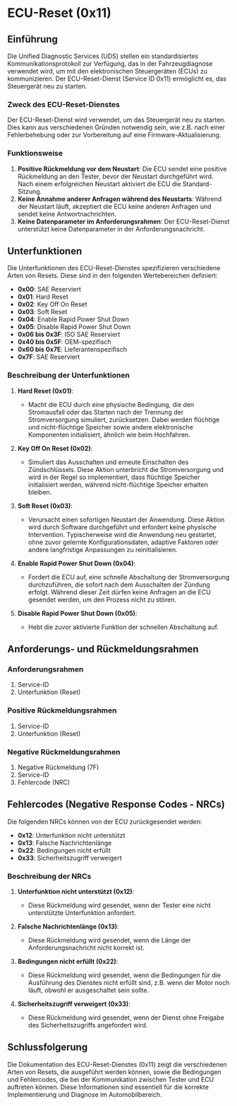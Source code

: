# ECU-Reset (0x11)

## Einführung

Die Unified Diagnostic Services (UDS) stellen ein standardisiertes Kommunikationsprotokoll zur Verfügung, das in der Fahrzeugdiagnose verwendet wird, um mit den elektronischen Steuergeräten (ECUs) zu kommunizieren. Der ECU-Reset-Dienst (Service ID 0x11) ermöglicht es, das Steuergerät neu zu starten.

### Zweck des ECU-Reset-Dienstes

Der ECU-Reset-Dienst wird verwendet, um das Steuergerät neu zu starten. Dies kann aus verschiedenen Gründen notwendig sein, wie z.B. nach einer Fehlerbehebung oder zur Vorbereitung auf eine Firmware-Aktualisierung.

### Funktionsweise

1. **Positive Rückmeldung vor dem Neustart**: Die ECU sendet eine positive Rückmeldung an den Tester, bevor der Neustart durchgeführt wird. Nach einem erfolgreichen Neustart aktiviert die ECU die Standard-Sitzung.
2. **Keine Annahme anderer Anfragen während des Neustarts**: Während der Neustart läuft, akzeptiert die ECU keine anderen Anfragen und sendet keine Antwortnachrichten.
3. **Keine Datenparameter im Anforderungsrahmen**: Der ECU-Reset-Dienst unterstützt keine Datenparameter in der Anforderungsnachricht.

## Unterfunktionen

Die Unterfunktionen des ECU-Reset-Dienstes spezifizieren verschiedene Arten von Resets. Diese sind in den folgenden Wertebereichen definiert:

- **0x00**: SAE Reserviert
- **0x01**: Hard Reset
- **0x02**: Key Off On Reset
- **0x03**: Soft Reset
- **0x04**: Enable Rapid Power Shut Down
- **0x05**: Disable Rapid Power Shut Down
- **0x06 bis 0x3F**: ISO SAE Reserviert
- **0x40 bis 0x5F**: OEM-spezifisch
- **0x60 bis 0x7E**: Lieferantenspezifisch
- **0x7F**: SAE Reserviert

### Beschreibung der Unterfunktionen

1. **Hard Reset (0x01)**:
   - Macht die ECU durch eine physische Bedingung, die den Stromausfall oder das Starten nach der Trennung der Stromversorgung simuliert, zurücksetzen. Dabei werden flüchtige und nicht-flüchtige Speicher sowie andere elektronische Komponenten initialisiert, ähnlich wie beim Hochfahren.

2. **Key Off On Reset (0x02)**:
   - Simuliert das Ausschalten und erneute Einschalten des Zündschlüssels. Diese Aktion unterbricht die Stromversorgung und wird in der Regel so implementiert, dass flüchtige Speicher initialisiert werden, während nicht-flüchtige Speicher erhalten bleiben.

3. **Soft Reset (0x03)**:
   - Verursacht einen sofortigen Neustart der Anwendung. Diese Aktion wird durch Software durchgeführt und erfordert keine physische Intervention. Typischerweise wird die Anwendung neu gestartet, ohne zuvor gelernte Konfigurationsdaten, adaptive Faktoren oder andere langfristige Anpassungen zu reinitialisieren.

4. **Enable Rapid Power Shut Down (0x04)**:
   - Fordert die ECU auf, eine schnelle Abschaltung der Stromversorgung durchzuführen, die sofort nach dem Ausschalten der Zündung erfolgt. Während dieser Zeit dürfen keine Anfragen an die ECU gesendet werden, um den Prozess nicht zu stören.

5. **Disable Rapid Power Shut Down (0x05)**:
   - Hebt die zuvor aktivierte Funktion der schnellen Abschaltung auf.

## Anforderungs- und Rückmeldungsrahmen

### Anforderungsrahmen

1. Service-ID
2. Unterfunktion (Reset)

### Positive Rückmeldungsrahmen

1. Service-ID
2. Unterfunktion (Reset)

### Negative Rückmeldungsrahmen

1. Negative Rückmeldung (7F)
2. Service-ID
3. Fehlercode (NRC)

## Fehlercodes (Negative Response Codes - NRCs)

Die folgenden NRCs können von der ECU zurückgesendet werden:

- **0x12**: Unterfunktion nicht unterstützt
- **0x13**: Falsche Nachrichtenlänge
- **0x22**: Bedingungen nicht erfüllt
- **0x33**: Sicherheitszugriff verweigert

### Beschreibung der NRCs

1. **Unterfunktion nicht unterstützt (0x12)**:
   - Diese Rückmeldung wird gesendet, wenn der Tester eine nicht unterstützte Unterfunktion anfordert.

2. **Falsche Nachrichtenlänge (0x13)**:
   - Diese Rückmeldung wird gesendet, wenn die Länge der Anforderungsnachricht nicht korrekt ist.

3. **Bedingungen nicht erfüllt (0x22)**:
   - Diese Rückmeldung wird gesendet, wenn die Bedingungen für die Ausführung des Dienstes nicht erfüllt sind, z.B. wenn der Motor noch läuft, obwohl er ausgeschaltet sein sollte.

4. **Sicherheitszugriff verweigert (0x33)**:
   - Diese Rückmeldung wird gesendet, wenn der Dienst ohne Freigabe des Sicherheitszugriffs angefordert wird.

## Schlussfolgerung

Die Dokumentation des ECU-Reset-Dienstes (0x11) zeigt die verschiedenen Arten von Resets, die ausgeführt werden können, sowie die Bedingungen und Fehlercodes, die bei der Kommunikation zwischen Tester und ECU auftreten können. Diese Informationen sind essentiell für die korrekte Implementierung und Diagnose im Automobilbereich.
